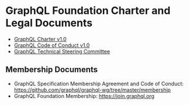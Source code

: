 # GraphQL Foundation Charter and Legal Documents

* [GraphQL Charter v1.0](https://graphql.org/files/GraphQL_Foundation-Participation_Agreement-Preview.pdf)
* [GraphQL Code of Conduct v1.0](CODE-OF-CONDUCT.md)
* [GraphQL Technical Steering Committee](https://github.com/graphql/graphql-wg/blob/main/GraphQL-TSC.md)

## Membership Documents

* GraphQL Specification Membership Agreement and Code of Conduct: https://github.com/graphql/graphql-wg/tree/master/membership
* GraphQL Foundation Membership: https://join.graphql.org
